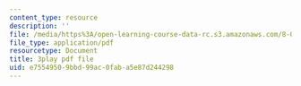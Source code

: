 ```yaml
---
content_type: resource
description: ''
file: /media/https%3A/open-learning-course-data-rc.s3.amazonaws.com/8-01sc-classical-mechanics-fall-2016/e75549509bbd99ac0faba5e87d244298_Xsg27_uGVZA.pdf
file_type: application/pdf
resourcetype: Document
title: 3play pdf file
uid: e7554950-9bbd-99ac-0fab-a5e87d244298
---
```

